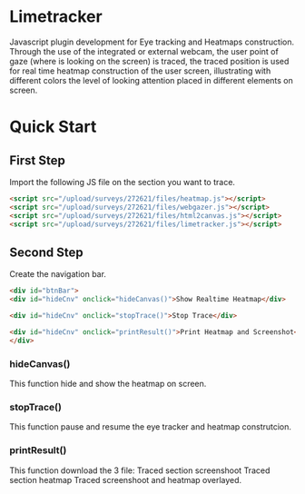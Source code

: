 # Limetracker
Javascript plugin development for Eye tracking and Heatmaps construction.
Through the use of the integrated or external webcam, the user point of gaze (where is looking on the screen) is traced, the traced position is used for real time heatmap construction of the user screen, illustrating with different colors the level of looking attention placed in different elements on screen.

# Quick Start
## First Step
Import the following JS file on the section you want to trace.
```html
<script src="/upload/surveys/272621/files/heatmap.js"></script>
<script src="/upload/surveys/272621/files/webgazer.js"></script>
<script src="/upload/surveys/272621/files/html2canvas.js"></script>
<script src="/upload/surveys/272621/files/limetracker.js"></script>
```
## Second Step
Create the navigation bar.
```html
<div id="btnBar">
<div id="hideCnv" onclick="hideCanvas()">Show Realtime Heatmap</div>

<div id="hideCnv" onclick="stopTrace()">Stop Trace</div>

<div id="hideCnv" onclick="printResult()">Print Heatmap and Screenshot</div>
</div>
```
### hideCanvas()
This function hide and show the heatmap on screen.

### stopTrace()
This function pause and resume the eye tracker and heatmap construtcion.

### printResult()
This function download the 3 file:
  Traced section screenshoot
  Traced section heatmap
  Traced screenshoot and heatmap overlayed.
